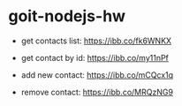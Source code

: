 # goit-nodejs-hw

- get contacts list:
https://ibb.co/fk6WNKX

- get contact by id:
https://ibb.co/my11nPf

- add new contact:
https://ibb.co/mCQcx1q

- remove contact:
https://ibb.co/MRQzNG9

